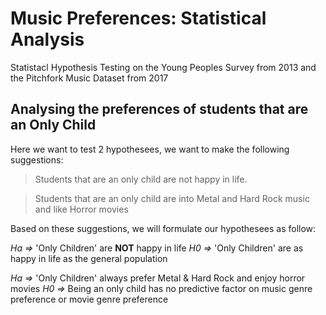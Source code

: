 # Music Preferences: Statistical Analysis
Statistacl Hypothesis Testing on the Young Peoples Survey from 2013 and the Pitchfork Music Dataset from 2017









## Analysing the preferences of students that are an Only Child

Here we want to test 2 hypothesees, we want to make the following suggestions:

> Students that are an only child are not happy in life.

> Students that are an only child are into Metal and Hard Rock music and like Horror movies



Based on these suggestions, we will formulate our hypothesees as follow:

_Ha =>_  'Only Children' are **NOT** happy in life 
_H0 =>_  'Only Children' are as happy in life as the general population

_Ha =>_  'Only Children' always prefer Metal & Hard Rock and enjoy horror movies
_H0 =>_  Being an only child has no predictive factor on music genre preference or movie genre preference







